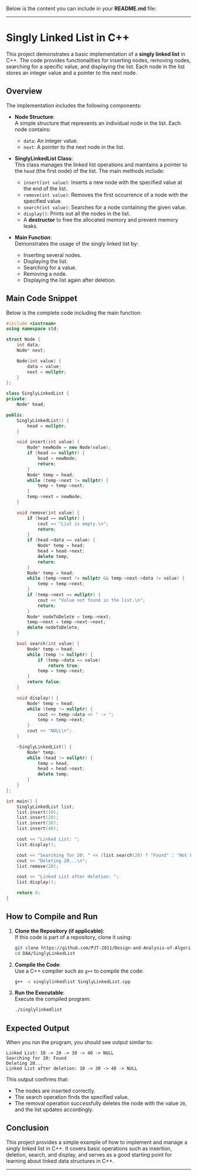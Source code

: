 Below is the content you can include in your **README.md** file:

---

# Singly Linked List in C++

This project demonstrates a basic implementation of a **singly linked list** in C++. The code provides functionalities for inserting nodes, removing nodes, searching for a specific value, and displaying the list. Each node in the list stores an integer value and a pointer to the next node.

## Overview

The implementation includes the following components:

- **Node Structure**:  
  A simple structure that represents an individual node in the list. Each node contains:
  - `data`: An integer value.
  - `next`: A pointer to the next node in the list.

- **SinglyLinkedList Class**:  
  This class manages the linked list operations and maintains a pointer to the `head` (the first node) of the list. The main methods include:
  - `insert(int value)`: Inserts a new node with the specified value at the end of the list.
  - `remove(int value)`: Removes the first occurrence of a node with the specified value.
  - `search(int value)`: Searches for a node containing the given value.
  - `display()`: Prints out all the nodes in the list.
  - A **destructor** to free the allocated memory and prevent memory leaks.

- **Main Function**:  
  Demonstrates the usage of the singly linked list by:
  - Inserting several nodes.
  - Displaying the list.
  - Searching for a value.
  - Removing a node.
  - Displaying the list again after deletion.

## Main Code Snippet

Below is the complete code including the main function:

```cpp
#include <iostream>
using namespace std;

struct Node {
    int data;
    Node* next;

    Node(int value) {
        data = value;
        next = nullptr;
    }
};

class SinglyLinkedList {
private:
    Node* head;

public:
    SinglyLinkedList() {
        head = nullptr;
    }

    void insert(int value) {
        Node* newNode = new Node(value);
        if (head == nullptr) {
            head = newNode;
            return;
        }
        Node* temp = head;
        while (temp->next != nullptr) {
            temp = temp->next;
        }
        temp->next = newNode;
    }

    void remove(int value) {
        if (head == nullptr) {
            cout << "List is empty.\n";
            return;
        }
        if (head->data == value) {
            Node* temp = head;
            head = head->next;
            delete temp;
            return;
        }
        Node* temp = head;
        while (temp->next != nullptr && temp->next->data != value) {
            temp = temp->next;
        }
        if (temp->next == nullptr) {
            cout << "Value not found in the list.\n";
            return;
        }
        Node* nodeToDelete = temp->next;
        temp->next = temp->next->next;
        delete nodeToDelete;
    }

    bool search(int value) {
        Node* temp = head;
        while (temp != nullptr) {
            if (temp->data == value)
                return true;
            temp = temp->next;
        }
        return false;
    }

    void display() {
        Node* temp = head;
        while (temp != nullptr) {
            cout << temp->data << " -> ";
            temp = temp->next;
        }
        cout << "NULL\n";
    }

    ~SinglyLinkedList() {
        Node* temp;
        while (head != nullptr) {
            temp = head;
            head = head->next;
            delete temp;
        }
    }
};

int main() {
    SinglyLinkedList list;
    list.insert(10);
    list.insert(20);
    list.insert(30);
    list.insert(40);

    cout << "Linked List: ";
    list.display();

    cout << "Searching for 20: " << (list.search(20) ? "Found" : "Not Found") << "\n";
    cout << "Deleting 20...\n";
    list.remove(20);

    cout << "Linked List after deletion: ";
    list.display();

    return 0;
}
```

## How to Compile and Run

1. **Clone the Repository (if applicable)**:  
   If this code is part of a repository, clone it using:
   ```bash
   git clone https://github.com/PJT-2011/Design-and-Analysis-of-Algorithms.git
   cd DAA/SinglyLinkedList
   ```

2. **Compile the Code**:  
   Use a C++ compiler such as `g++` to compile the code:
   ```bash
   g++ -o singlylinkedlist SinglyLinkedList.cpp
   ```

3. **Run the Executable**:  
   Execute the compiled program:
   ```bash
   ./singlylinkedlist
   ```

## Expected Output

When you run the program, you should see output similar to:

```
Linked List: 10 -> 20 -> 30 -> 40 -> NULL
Searching for 20: Found
Deleting 20...
Linked List after deletion: 10 -> 30 -> 40 -> NULL
```

This output confirms that:
- The nodes are inserted correctly.
- The search operation finds the specified value.
- The removal operation successfully deletes the node with the value `20`, and the list updates accordingly.

## Conclusion

This project provides a simple example of how to implement and manage a singly linked list in C++. It covers basic operations such as insertion, deletion, search, and display, and serves as a good starting point for learning about linked data structures in C++.

---

